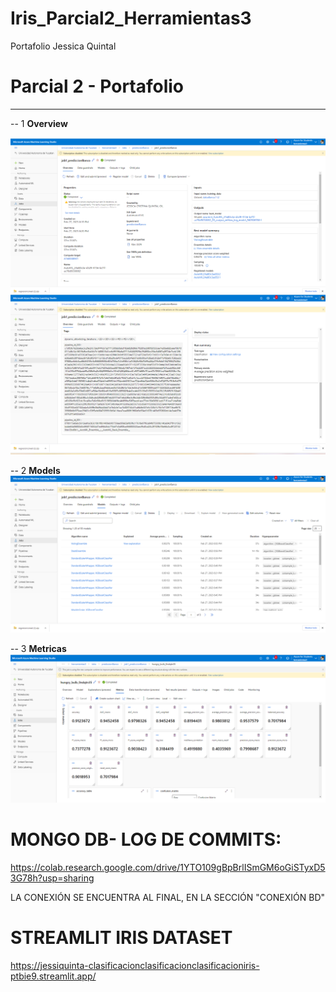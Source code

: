 # Iris_Parcial2_Herramientas3
Portafolio Jessica Quintal
# Parcial 2 - Portafolio
------------------------
-- 1 **Overview**<br>

![Overview](https://github.com/JessiQuintal/herramientas3_2023/blob/main/Overview1.png)
![Overview](https://github.com/JessiQuintal/herramientas3_2023/blob/main/Overview2.png)

-- 2 **Models**<br>
![Overview](https://github.com/JessiQuintal/herramientas3_2023/blob/main/MODELS.png)

-- 3 **Metricas**<br>
![Overview](https://github.com/JessiQuintal/herramientas3_2023/blob/main/MODELO.png)

# MONGO DB- LOG DE COMMITS:
https://colab.research.google.com/drive/1YTO109gBpBrlISmGM6oGiSTyxD53G78h?usp=sharing

LA CONEXIÓN SE ENCUENTRA AL FINAL, EN LA SECCIÓN "CONEXIÓN BD"

# STREAMLIT IRIS DATASET<br>
https://jessiquinta-clasificacionclasificacionclasificacioniris-ptbie9.streamlit.app/
